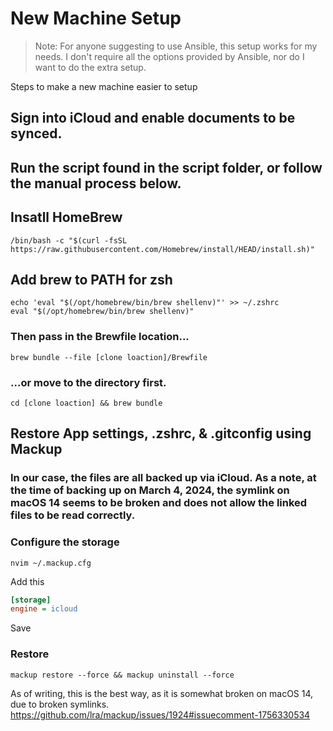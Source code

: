 # New Machine Setup
> Note: For anyone suggesting to use Ansible, this setup works for my needs. I don't require all the options provided by Ansible, nor do I want to do the extra setup.

Steps to make a new machine easier to setup

## Sign into iCloud and enable documents to be synced.
## Run the script found in the script folder, or follow the manual process below.
## Insatll HomeBrew
    /bin/bash -c "$(curl -fsSL https://raw.githubusercontent.com/Homebrew/install/HEAD/install.sh)"

## Add brew to PATH for zsh
```
echo 'eval "$(/opt/homebrew/bin/brew shellenv)"' >> ~/.zshrc
eval "$(/opt/homebrew/bin/brew shellenv)"
```

### Then pass in the Brewfile location...
```
brew bundle --file [clone loaction]/Brewfile
```

### ...or move to the directory first.
```
cd [clone loaction] && brew bundle
```

## Restore App settings, .zshrc, & .gitconfig using Mackup
### In our case, the files are all backed up via iCloud. As a note, at the time of backing up on March 4, 2024, the symlink on macOS 14 seems to be broken and does not allow the linked files to be read correctly.
### Configure the storage
  ```shell
  nvim ~/.mackup.cfg
  ```
Add this 
```ini 
[storage]
engine = icloud
```
Save

### Restore

```
mackup restore --force && mackup uninstall --force
```

As of writing, this is the best way, as it is somewhat broken on macOS 14, due to broken symlinks.
https://github.com/lra/mackup/issues/1924#issuecomment-1756330534
